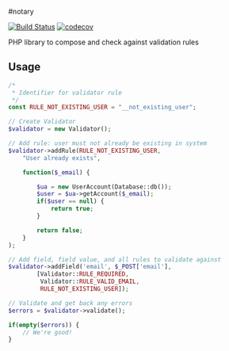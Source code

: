 #notary

[![Build Status](https://travis-ci.org/aautar/notary.svg?branch=master)](https://travis-ci.org/aautar/notary)
[![codecov](https://codecov.io/gh/aautar/notary/branch/master/graph/badge.svg)](https://codecov.io/gh/aautar/notary)

PHP library to compose and check against validation rules

## Usage

```php
/*
 * Identifier for validator rule
 */
const RULE_NOT_EXISTING_USER = "__not_existing_user";

// Create Validator
$validator = new Validator();

// Add rule: user must not already be existing in system
$validator->addRule(RULE_NOT_EXISTING_USER, 
    "User already exists", 

    function($_email) {

        $ua = new UserAccount(Database::db());
        $user = $ua->getAccount($_email);
        if($user == null) {
            return true;
        }

        return false;            
    }
);

// Add field, field value, and all rules to validate against
$validator->addField('email', $_POST['email'], 
        [Validator::RULE_REQUIRED,
         Validator::RULE_VALID_EMAIL,
         RULE_NOT_EXISTING_USER]);

// Validate and get back any errors
$errors = $validator->validate();

if(empty($errors)) {
    // We're good!
}
```